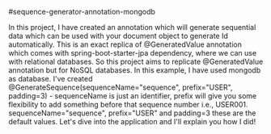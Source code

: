 #sequence-generator-annotation-mongodb

  In this project, I have created an annotation which will generate sequential data which can be used with your document object to generate Id automatically. 
  This is an exact replica of @GeneratedValue annotation which comes with spring-boot-starter-jpa dependency, where we can use with relational databases. 
  So this project aims to replicate @GeneratedValue annotation but for NoSQL databases. In this example, I have used mongodb as database.
  I've created @GenerateSequence(sequenceName="sequence", prefix="USER", padding=3) - sequenceName is just an identifier, prefix will give you some flexibility to add something before that sequence number i.e., USER001. sequenceName="sequence", prefix="USER" and padding=3 these are the default values.
  Let's dive into the application and I'll explain you how I did!
